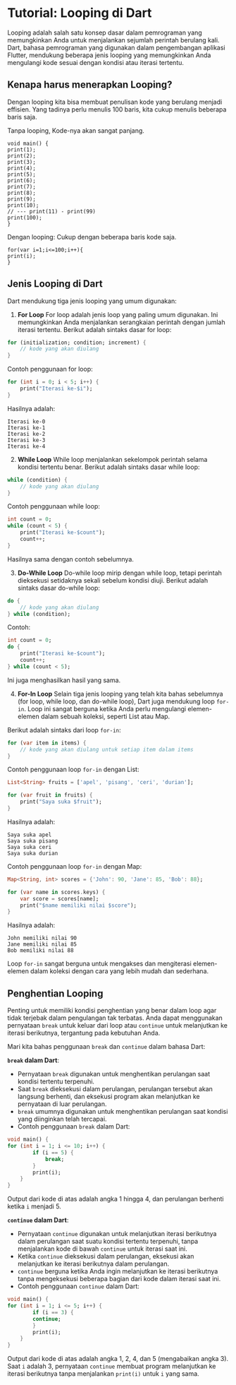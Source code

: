 # Tutorial: Looping di Dart

Looping adalah salah satu konsep dasar dalam pemrograman yang memungkinkan Anda untuk menjalankan sejumlah perintah berulang kali. Dart, bahasa pemrograman yang digunakan dalam pengembangan aplikasi Flutter, mendukung beberapa jenis looping yang memungkinkan Anda mengulangi kode sesuai dengan kondisi atau iterasi tertentu.


## Kenapa harus menerapkan Looping?

Dengan looping kita bisa membuat penulisan kode yang berulang menjadi effisien. Yang tadinya perlu menulis 100 baris, kita cukup menulis beberapa baris saja.

Tanpa looping, 
Kode-nya akan sangat panjang.
```
void main() {
print(1);
print(2);
print(3);
print(4);
print(5);
print(6);
print(7);
print(8);
print(9);
print(10);
// --- print(11) - print(99)
print(100);
}
```

Dengan looping:
Cukup dengan beberapa baris kode saja.
```
for(var i=1;i<=100;i++){
print(i);
}
```

## Jenis Looping di Dart

Dart mendukung tiga jenis looping yang umum digunakan:

1. **For Loop**
For loop adalah jenis loop yang paling umum digunakan. Ini memungkinkan Anda menjalankan serangkaian perintah dengan jumlah iterasi tertentu. Berikut adalah sintaks dasar for loop:

```dart
for (initialization; condition; increment) {
    // kode yang akan diulang
}
```

Contoh penggunaan for loop:

```dart
for (int i = 0; i < 5; i++) {
    print("Iterasi ke-$i");
}
```

Hasilnya adalah:
```
Iterasi ke-0
Iterasi ke-1
Iterasi ke-2
Iterasi ke-3
Iterasi ke-4
```

2. **While Loop**
While loop menjalankan sekelompok perintah selama kondisi tertentu benar. Berikut adalah sintaks dasar while loop:

```dart
while (condition) {
    // kode yang akan diulang
}
```

Contoh penggunaan while loop:

```dart
int count = 0;
while (count < 5) {
    print("Iterasi ke-$count");
    count++;
}
```

Hasilnya sama dengan contoh sebelumnya.

3. **Do-While Loop**
Do-while loop mirip dengan while loop, tetapi perintah dieksekusi setidaknya sekali sebelum kondisi diuji. Berikut adalah sintaks dasar do-while loop:

```dart
do {
    // kode yang akan diulang
} while (condition);
```

Contoh:

```dart
int count = 0;
do {
    print("Iterasi ke-$count");
    count++;
} while (count < 5);
```

Ini juga menghasilkan hasil yang sama.

4. **For-In Loop**
Selain tiga jenis looping yang telah kita bahas sebelumnya (for loop, while loop, dan do-while loop), Dart juga mendukung loop `for-in`. Loop ini sangat berguna ketika Anda perlu mengulangi elemen-elemen dalam sebuah koleksi, seperti List atau Map.

Berikut adalah sintaks dari loop `for-in`:

```dart
for (var item in items) {
    // kode yang akan diulang untuk setiap item dalam items
}
```

Contoh penggunaan loop `for-in` dengan List:

```dart
List<String> fruits = ['apel', 'pisang', 'ceri', 'durian'];

for (var fruit in fruits) {
    print("Saya suka $fruit");
}
```

Hasilnya adalah:

```
Saya suka apel
Saya suka pisang
Saya suka ceri
Saya suka durian
```

Contoh penggunaan loop `for-in` dengan Map:

```dart
Map<String, int> scores = {'John': 90, 'Jane': 85, 'Bob': 88};

for (var name in scores.keys) {
    var score = scores[name];
    print("$name memiliki nilai $score");
}
```

Hasilnya adalah:

```
John memiliki nilai 90
Jane memiliki nilai 85
Bob memiliki nilai 88
```

Loop `for-in` sangat berguna untuk mengakses dan mengiterasi elemen-elemen dalam koleksi dengan cara yang lebih mudah dan sederhana.


## Penghentian Looping
Penting untuk memiliki kondisi penghentian yang benar dalam loop agar tidak terjebak dalam pengulangan tak terbatas. Anda dapat menggunakan pernyataan `break` untuk keluar dari loop atau `continue` untuk melanjutkan ke iterasi berikutnya, tergantung pada kebutuhan Anda.

Mari kita bahas penggunaan `break` dan `continue` dalam bahasa Dart:

**`break` dalam Dart**:
- Pernyataan `break` digunakan untuk menghentikan perulangan saat kondisi tertentu terpenuhi.
- Saat `break` dieksekusi dalam perulangan, perulangan tersebut akan langsung berhenti, dan eksekusi program akan melanjutkan ke pernyataan di luar perulangan.
- `break` umumnya digunakan untuk menghentikan perulangan saat kondisi yang diinginkan telah tercapai.
- Contoh penggunaan `break` dalam Dart:

```dart
void main() {
for (int i = 1; i <= 10; i++) {
        if (i == 5) {
            break;
        }
        print(i);
    }
}
```

Output dari kode di atas adalah angka 1 hingga 4, dan perulangan berhenti ketika `i` menjadi 5.

**`continue` dalam Dart**:
- Pernyataan `continue` digunakan untuk melanjutkan iterasi berikutnya dalam perulangan saat suatu kondisi tertentu terpenuhi, tanpa menjalankan kode di bawah `continue` untuk iterasi saat ini.
- Ketika `continue` dieksekusi dalam perulangan, eksekusi akan melanjutkan ke iterasi berikutnya dalam perulangan.
- `continue` berguna ketika Anda ingin melanjutkan ke iterasi berikutnya tanpa mengeksekusi beberapa bagian dari kode dalam iterasi saat ini.
- Contoh penggunaan `continue` dalam Dart:

```dart
void main() {
for (int i = 1; i <= 5; i++) {
        if (i == 3) {
        continue;
        }
        print(i);
    }
}
```

Output dari kode di atas adalah angka 1, 2, 4, dan 5 (mengabaikan angka 3). Saat `i` adalah 3, pernyataan `continue` membuat program melanjutkan ke iterasi berikutnya tanpa menjalankan `print(i)` untuk `i` yang sama.